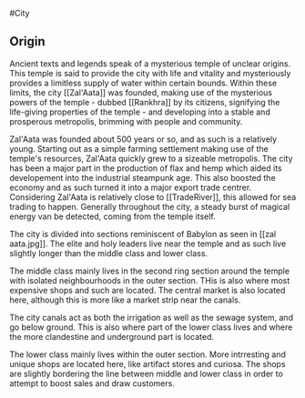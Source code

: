 #City 
## Origin
Ancient texts and legends speak of a mysterious temple of unclear origins. This temple is said to provide the city with life and vitality and mysteriously provides a limitless supply of water within certain bounds. Within these limits, the city [[Zal'Aata]] was founded, making use of the mysterious powers of the temple - dubbed [[Rankhra]] by its citizens, signifying the life-giving properties of the temple - and developing into a stable and prosperous metropolis, brimming with people and community.

Zal'Aata was founded about 500 years or so, and as such is a relatively young. Starting out as a simple farming settlement making use of the temple's resources, Zal'Aata quickly grew to a sizeable metropolis. The city has been a major part in the production of flax and hemp which aided its developement into the industrial steampunk age. This also boosted the economy and as such turned it into a major export trade centrer. Considering Zal'Aata is relatively close to [[TradeRiver]], this allowed for sea trading to happen.
Generally throughout the city, a steady burst of magical energy van be detected, coming from the temple itself.

The city is divided into sections reminiscent of Babylon as seen in [[zal aata.jpg]]. The elite and holy leaders live near the temple and as such live slightly longer than the middle class and lower class. 

The middle class mainly lives in the second ring section around the temple with isolated neighbourhoods in the outer section. THis is also where most expensive shops and such are located. The central market is also located here, although this is more like a market strip near the canals.

The city canals act as both the irrigation as well as the sewage system, and go below ground. This is also where part of the lower class lives and where the more clandestine and underground part is located.

The lower class mainly lives within the outer section. More intrresting and unique shops are located here, like artifact stores and curiosa. The shops are slightly bordering the line between middle and lower class in order to attempt to boost sales and draw customers.


